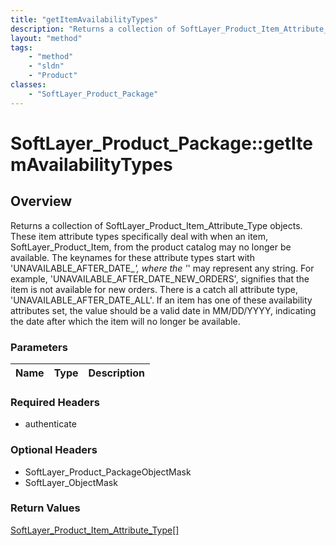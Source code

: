 ```yaml
---
title: "getItemAvailabilityTypes"
description: "Returns a collection of SoftLayer_Product_Item_Attribute_Type objects.  These item attribute types specifically deal wit... "
layout: "method"
tags:
    - "method"
    - "sldn"
    - "Product"
classes:
    - "SoftLayer_Product_Package"
---
```

# SoftLayer_Product_Package::getItemAvailabilityTypes
## Overview 
Returns a collection of SoftLayer_Product_Item_Attribute_Type objects.  These item attribute types specifically deal with when an item, SoftLayer_Product_Item, from the product catalog may no longer be available.  The keynames for these attribute types start with 'UNAVAILABLE_AFTER_DATE_*', where the '*' may represent any string.  For example, 'UNAVAILABLE_AFTER_DATE_NEW_ORDERS', signifies that the item is not available for new orders.  There is a catch all attribute type, 'UNAVAILABLE_AFTER_DATE_ALL'.  If an item has one of these availability attributes set, the value should be a valid date in MM/DD/YYYY, indicating the date after which the item will no longer be available. 

### Parameters 
|Name | Type | Description |
| --- | --- | --- |


### Required Headers
* authenticate

### Optional Headers
* SoftLayer_Product_PackageObjectMask
* SoftLayer_ObjectMask

### Return Values
<a href='/reference/datatypes/SoftLayer_Product_Item_Attribute_Type'>SoftLayer_Product_Item_Attribute_Type[] </a>

